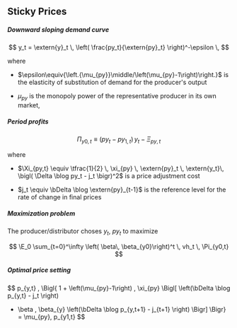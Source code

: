 
## Sticky Prices

##### Downward sloping demand curve

$$
y_t 
= \extern{y}_t \, \left( \frac{py_t}{\extern{py}_t} \right)^-\epsilon \,
$$

where

* $\epsilon\equiv{\left.{\mu_{py}}\middle/\left(\mu_{py}-1\right)\right.}$ is
  the elasticity of substitution of demand for the producer's
  output 

* $\mu_{py}$ is the monopoly power of the representative producer in its own
  market, 


##### Period profits

$$
\Pi_{y0,t} \equiv \left( py_t  - py_{1,t}\right)\, y_t - \Xi_{py,t}
$$

where

* $\Xi_{py,t}
\equiv \tfrac{1}{2} \, \xi_{py} \, 
\extern{py}_t \, \extern{y_t}\,
\bigl( \Delta \blog py_t - j_t \bigr)^2$
is a price adjustment cost

* $j_t \equiv \bDelta \blog \extern{py}_{t-1}$
is the reference level for the rate of change in final prices

##### Maximization problem

The producer/distributor choses $y_t$, $py_t$ to maximize

$$
\E_0 \sum_{t=0}^\infty
\left( \beta\, \beta_{y0}\right)^t \,
vh_t \, \Pi_{y0,t}
$$

##### Optimal price setting 

$$
p_{y,t} \, \Bigl\{
1 + \left(\mu_{py}-1\right) \, \xi_{py} \Bigl[
\left(\bDelta \blog p_{y,t} - j_t \right)
- \beta \, \beta_{y} \left(\bDelta \blog p_{y,t+1} - j_{t+1} \right)
\Bigr] \Bigr\}
=
\mu_{py}\, p_{y1,t}
$$


